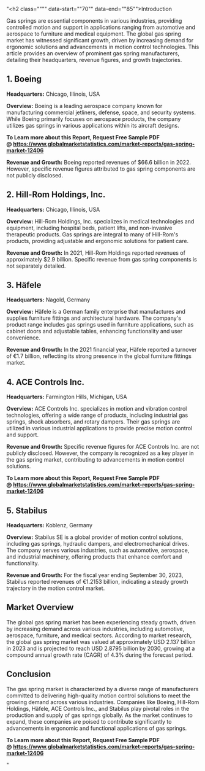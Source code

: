 "<h2 class="""" data-start=""70"" data-end=""85"">Introduction</h2>
<p class="""" data-start=""87"" data-end=""244""><span class=""relative -mx-px my-[-0.2rem] rounded-sm px-px py-[0.2rem]"">Gas springs are essential components in various industries, providing controlled motion and support in applications ranging from automotive and aerospace to furniture and medical equipment.</span> <span class=""relative -mx-px my-[-0.2rem] rounded-sm px-px py-[0.2rem]"">The global gas spring market has witnessed significant growth, driven by increasing demand for ergonomic solutions and advancements in motion control technologies.</span> <span class=""relative -mx-px my-[-0.2rem] rounded-sm px-px py-[0.2rem]"">This article provides an overview of prominent gas spring manufacturers, detailing their headquarters, revenue figures, and growth trajectories.</span></p>
<h2 class="""" data-start=""246"" data-end=""258"">1. Boeing</h2>
<p class="""" data-start=""260"" data-end=""359""><strong data-start=""260"" data-end=""277"">Headquarters:</strong> <span class=""relative -mx-px my-[-0.2rem] rounded-sm px-px py-[0.2rem]"">Chicago, Illinois, USA</span></p>
<p class="""" data-start=""361"" data-end=""494""><strong data-start=""361"" data-end=""374"">Overview:</strong> <span class=""relative -mx-px my-[-0.2rem] rounded-sm px-px py-[0.2rem]"">Boeing is a leading aerospace company known for manufacturing commercial jetliners, defense, space, and security systems.</span> <span class=""relative -mx-px my-[-0.2rem] rounded-sm px-px py-[0.2rem]"">While Boeing primarily focuses on aerospace products, the company utilizes gas springs in various applications within its aircraft designs.</span></p>
<p class="""" data-start=""361"" data-end=""494""><strong>To Learn more about this Report, Request Free Sample PDF @&nbsp;<a href=""https://www.globalmarketstatistics.com/market-reports/gas-spring-market-12406"">https://www.globalmarketstatistics.com/market-reports/gas-spring-market-12406</a></strong></p>
<p class="""" data-start=""496"" data-end=""643""><strong data-start=""496"" data-end=""519"">Revenue and Growth:</strong> <span class=""relative -mx-px my-[-0.2rem] rounded-sm px-px py-[0.2rem]"">Boeing reported revenues of $66.6 billion in 2022.</span> <span class=""relative -mx-px my-[-0.2rem] rounded-sm px-px py-[0.2rem]"">However, specific revenue figures attributed to gas spring components are not publicly disclosed.</span></p>
<h2 class="""" data-start=""645"" data-end=""674"">2. Hill-Rom Holdings, Inc.</h2>
<p class="""" data-start=""676"" data-end=""779""><strong data-start=""676"" data-end=""693"">Headquarters:</strong> <span class=""relative -mx-px my-[-0.2rem] rounded-sm px-px py-[0.2rem]"">Chicago, Illinois, USA</span></p>
<p class="""" data-start=""781"" data-end=""920""><strong data-start=""781"" data-end=""794"">Overview:</strong> <span class=""relative -mx-px my-[-0.2rem] rounded-sm px-px py-[0.2rem]"">Hill-Rom Holdings, Inc. specializes in medical technologies and equipment, including hospital beds, patient lifts, and non-invasive therapeutic products.</span> <span class=""relative -mx-px my-[-0.2rem] rounded-sm px-px py-[0.2rem]"">Gas springs are integral to many of Hill-Rom's products, providing adjustable and ergonomic solutions for patient care.</span></p>
<p class="""" data-start=""922"" data-end=""1071""><strong data-start=""922"" data-end=""945"">Revenue and Growth:</strong> <span class=""relative -mx-px my-[-0.2rem] rounded-sm px-px py-[0.2rem]"">In 2021, Hill-Rom Holdings reported revenues of approximately $2.9 billion.</span> <span class=""relative -mx-px my-[-0.2rem] rounded-sm px-px py-[0.2rem]"">Specific revenue from gas spring components is not separately detailed.</span></p>
<h2 class="""" data-start=""1073"" data-end=""1085"">3. H&auml;fele</h2>
<p class="""" data-start=""1087"" data-end=""1190""><strong data-start=""1087"" data-end=""1104"">Headquarters:</strong> <span class=""relative -mx-px my-[-0.2rem] rounded-sm px-px py-[0.2rem]"">Nagold, Germany</span></p>
<p class="""" data-start=""1192"" data-end=""1331""><strong data-start=""1192"" data-end=""1205"">Overview:</strong> <span class=""relative -mx-px my-[-0.2rem] rounded-sm px-px py-[0.2rem]"">H&auml;fele is a German family enterprise that manufactures and supplies furniture fittings and architectural hardware.</span> <span class=""relative -mx-px my-[-0.2rem] rounded-sm px-px py-[0.2rem]"">The company's product range includes gas springs used in furniture applications, such as cabinet doors and adjustable tables, enhancing functionality and user convenience.</span></p>
<p class="""" data-start=""1333"" data-end=""1482""><strong data-start=""1333"" data-end=""1356"">Revenue and Growth:</strong> <span class=""relative -mx-px my-[-0.2rem] rounded-sm px-px py-[0.2rem]"">In the 2021 financial year, H&auml;fele reported a turnover of &euro;1.7 billion, reflecting its strong presence in the global furniture fittings market.</span> </p>
<h2 class="""" data-start=""1484"" data-end=""1507"">4. ACE Controls Inc.</h2>
<p class="""" data-start=""1509"" data-end=""1612""><strong data-start=""1509"" data-end=""1526"">Headquarters:</strong> <span class=""relative -mx-px my-[-0.2rem] rounded-sm px-px py-[0.2rem]"">Farmington Hills, Michigan, USA</span></p>
<p class="""" data-start=""1614"" data-end=""1753""><strong data-start=""1614"" data-end=""1627"">Overview:</strong> <span class=""relative -mx-px my-[-0.2rem] rounded-sm px-px py-[0.2rem]"">ACE Controls Inc. specializes in motion and vibration control technologies, offering a wide range of products, including industrial gas springs, shock absorbers, and rotary dampers.</span> <span class=""relative -mx-px my-[-0.2rem] rounded-sm px-px py-[0.2rem]"">Their gas springs are utilized in various industrial applications to provide precise motion control and support.</span></p>
<p class="""" data-start=""1755"" data-end=""1904""><strong data-start=""1755"" data-end=""1778"">Revenue and Growth:</strong> <span class=""relative -mx-px my-[-0.2rem] rounded-sm px-px py-[0.2rem]"">Specific revenue figures for ACE Controls Inc. are not publicly disclosed.</span> <span class=""relative -mx-px my-[-0.2rem] rounded-sm px-px py-[0.2rem]"">However, the company is recognized as a key player in the gas spring market, contributing to advancements in motion control solutions.</span></p>
<p class="""" data-start=""1755"" data-end=""1904""><strong>To Learn more about this Report, Request Free Sample PDF @&nbsp;<a href=""https://www.globalmarketstatistics.com/market-reports/gas-spring-market-12406"">https://www.globalmarketstatistics.com/market-reports/gas-spring-market-12406</a></strong></p>
<h2 class="""" data-start=""1906"" data-end=""1920"">5. Stabilus</h2>
<p class="""" data-start=""1922"" data-end=""2025""><strong data-start=""1922"" data-end=""1939"">Headquarters:</strong> <span class=""relative -mx-px my-[-0.2rem] rounded-sm px-px py-[0.2rem]"">Koblenz, Germany</span></p>
<p class="""" data-start=""2027"" data-end=""2166""><strong data-start=""2027"" data-end=""2040"">Overview:</strong> <span class=""relative -mx-px my-[-0.2rem] rounded-sm px-px py-[0.2rem]"">Stabilus SE is a global provider of motion control solutions, including gas springs, hydraulic dampers, and electromechanical drives.</span> <span class=""relative -mx-px my-[-0.2rem] rounded-sm px-px py-[0.2rem]"">The company serves various industries, such as automotive, aerospace, and industrial machinery, offering products that enhance comfort and functionality.</span></p>
<p class="""" data-start=""2168"" data-end=""2317""><strong data-start=""2168"" data-end=""2191"">Revenue and Growth:</strong> <span class=""relative -mx-px my-[-0.2rem] rounded-sm px-px py-[0.2rem]"">For the fiscal year ending September 30, 2023, Stabilus reported revenues of &euro;1.2153 billion, indicating a steady growth trajectory in the motion control market.</span> </p>
<h2 class="""" data-start=""2319"" data-end=""2337"">Market Overview</h2>
<p class="""" data-start=""2339"" data-end=""2504""><span class=""relative -mx-px my-[-0.2rem] rounded-sm px-px py-[0.2rem]"">The global gas spring market has been experiencing steady growth, driven by increasing demand across various industries, including automotive, aerospace, furniture, and medical sectors.</span> <span class=""relative -mx-px my-[-0.2rem] rounded-sm px-px py-[0.2rem]"">According to market research, the global gas spring market was valued at approximately USD 2.137 billion in 2023 and is projected to reach USD 2.8795 billion by 2030, growing at a compound annual growth rate (CAGR) of 4.3% during the forecast period.</span> </p>
<h2 class="""" data-start=""2506"" data-end=""2519"">Conclusion</h2>
<p class="""" data-start=""2521"" data-end=""2686""><span class=""relative -mx-px my-[-0.2rem] rounded-sm px-px py-[0.2rem]"">The gas spring market is characterized by a diverse range of manufacturers committed to delivering high-quality motion control solutions to meet the growing demand across various industries.</span> <span class=""relative -mx-px my-[-0.2rem] rounded-sm px-px py-[0.2rem]"">Companies like Boeing, Hill-Rom Holdings, H&auml;fele, ACE Controls Inc., and Stabilus play pivotal roles in the production and supply of gas springs globally.</span> <span class=""relative -mx-px my-[-0.2rem] rounded-sm px-px py-[0.2rem]"">As the market continues to expand, these companies are poised to contribute significantly to advancements in ergonomic and functional applications of gas springs.</span></p>
<p class="""" data-start=""2521"" data-end=""2686""><span class=""relative -mx-px my-[-0.2rem] rounded-sm px-px py-[0.2rem]""><strong>To Learn more about this Report, Request Free Sample PDF @&nbsp;<a href=""https://www.globalmarketstatistics.com/market-reports/gas-spring-market-12406"">https://www.globalmarketstatistics.com/market-reports/gas-spring-market-12406</a></strong></span></p>"
